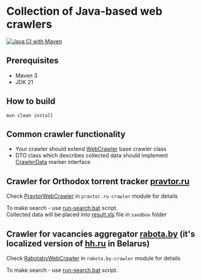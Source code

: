 # Collection of Java-based web crawlers

[![Java CI with Maven](https://github.com/andrei-punko/java-crawlers/actions/workflows/maven.yml/badge.svg)](https://github.com/andrei-punko/java-crawlers/actions/workflows/maven.yml)

## Prerequisites

- Maven 3
- JDK 21

## How to build

```
mvn clean install
```

## Common crawler functionality

- Your crawler should extend [WebCrawler](crawler-engine/src/main/java/by/andd3dfx/crawler/engine/WebCrawler.java)
  base crawler class
- DTO class which describes collected data should implement
  [CrawlerData](crawler-engine/src/main/java/by/andd3dfx/crawler/dto/CrawlerData.java) marker interface

## Crawler for Orthodox torrent tracker [pravtor.ru](http://pravtor.ru)

Check [PravtorWebCrawler](pravtor.ru-crawler/src/main/java/by/andd3dfx/pravtor/crawler/PravtorWebCrawler.java)
in `pravtor.ru-crawler` module for details

To make search - use [run-search.bat](pravtor.ru-crawler/run-search.bat) script.  
Collected data will be placed into [result.xls](pravtor.ru-crawler/sandbox/result.xls) file in `sandbox` folder

## Crawler for vacancies aggregator [rabota.by](http://rabota.by) (it's localized version of [hh.ru](http://hh.ru) in Belarus)

Check [RabotabyWebCrawler](rabota.by-crawler/src/main/java/by/andd3dfx/rabotaby/crawler/RabotabyWebCrawler.java)
in `rabota.by-crawler` module for details

To make search - use [run-search.bat](rabota.by-crawler/run-search.bat) script.
